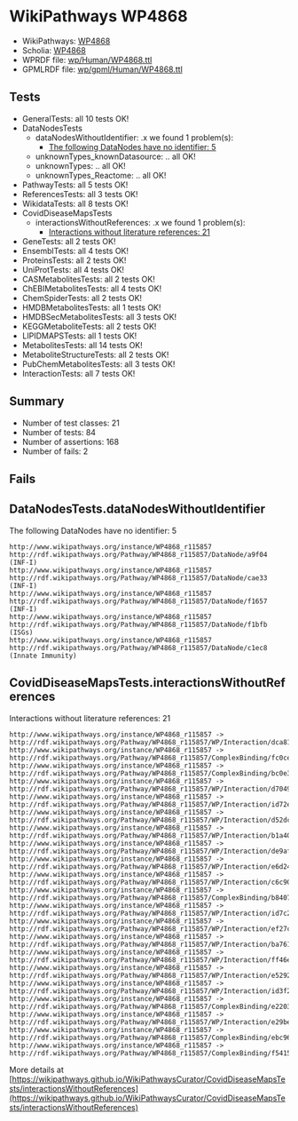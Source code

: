 # WikiPathways WP4868

* WikiPathways: [WP4868](https://identifiers.org/wikipathways:WP4868)
* Scholia: [WP4868](https://scholia.toolforge.org/wikipathways/WP4868)
* WPRDF file: [wp/Human/WP4868.ttl](../wp/Human/WP4868.ttl)
* GPMLRDF file: [wp/gpml/Human/WP4868.ttl](../wp/gpml/Human/WP4868.ttl)

## Tests
* GeneralTests: all 10 tests OK!
* DataNodesTests
    * dataNodesWithoutIdentifier: .x we found 1 problem(s):
        * [The following DataNodes have no identifier: 5](#d2d32fa4)
    * unknownTypes_knownDatasource: .. all OK!
    * unknownTypes: .. all OK!
    * unknownTypes_Reactome: .. all OK!
* PathwayTests: all 5 tests OK!
* ReferencesTests: all 3 tests OK!
* WikidataTests: all 8 tests OK!
* CovidDiseaseMapsTests
    * interactionsWithoutReferences: .x we found 1 problem(s):
        * [Interactions without literature references: 21](#9701cd01)
* GeneTests: all 2 tests OK!
* EnsemblTests: all 4 tests OK!
* ProteinsTests: all 2 tests OK!
* UniProtTests: all 4 tests OK!
* CASMetabolitesTests: all 2 tests OK!
* ChEBIMetabolitesTests: all 4 tests OK!
* ChemSpiderTests: all 2 tests OK!
* HMDBMetabolitesTests: all 1 tests OK!
* HMDBSecMetabolitesTests: all 3 tests OK!
* KEGGMetaboliteTests: all 2 tests OK!
* LIPIDMAPSTests: all 1 tests OK!
* MetabolitesTests: all 14 tests OK!
* MetaboliteStructureTests: all 2 tests OK!
* PubChemMetabolitesTests: all 3 tests OK!
* InteractionTests: all 7 tests OK!


## Summary

* Number of test classes: 21
* Number of tests: 84
* Number of assertions: 168
* Number of fails: 2

## Fails

<a name="d2d32fa4" />

## DataNodesTests.dataNodesWithoutIdentifier

The following DataNodes have no identifier: 5
```
http://www.wikipathways.org/instance/WP4868_r115857 http://rdf.wikipathways.org/Pathway/WP4868_r115857/DataNode/a9f04 (INF-I)
http://www.wikipathways.org/instance/WP4868_r115857 http://rdf.wikipathways.org/Pathway/WP4868_r115857/DataNode/cae33 (INF-I)
http://www.wikipathways.org/instance/WP4868_r115857 http://rdf.wikipathways.org/Pathway/WP4868_r115857/DataNode/f1657 (INF-I)
http://www.wikipathways.org/instance/WP4868_r115857 http://rdf.wikipathways.org/Pathway/WP4868_r115857/DataNode/f1bfb (ISGs)
http://www.wikipathways.org/instance/WP4868_r115857 http://rdf.wikipathways.org/Pathway/WP4868_r115857/DataNode/c1ec8 (Innate Immunity)
```

<a name="9701cd01" />

## CovidDiseaseMapsTests.interactionsWithoutReferences

Interactions without literature references: 21
```
http://www.wikipathways.org/instance/WP4868_r115857 -> http://rdf.wikipathways.org/Pathway/WP4868_r115857/WP/Interaction/dca81
http://www.wikipathways.org/instance/WP4868_r115857 -> http://rdf.wikipathways.org/Pathway/WP4868_r115857/ComplexBinding/fc0ce
http://www.wikipathways.org/instance/WP4868_r115857 -> http://rdf.wikipathways.org/Pathway/WP4868_r115857/ComplexBinding/bc0e3
http://www.wikipathways.org/instance/WP4868_r115857 -> http://rdf.wikipathways.org/Pathway/WP4868_r115857/WP/Interaction/d7049
http://www.wikipathways.org/instance/WP4868_r115857 -> http://rdf.wikipathways.org/Pathway/WP4868_r115857/WP/Interaction/id72e167d2
http://www.wikipathways.org/instance/WP4868_r115857 -> http://rdf.wikipathways.org/Pathway/WP4868_r115857/WP/Interaction/d52dc
http://www.wikipathways.org/instance/WP4868_r115857 -> http://rdf.wikipathways.org/Pathway/WP4868_r115857/WP/Interaction/b1a40
http://www.wikipathways.org/instance/WP4868_r115857 -> http://rdf.wikipathways.org/Pathway/WP4868_r115857/WP/Interaction/de9af
http://www.wikipathways.org/instance/WP4868_r115857 -> http://rdf.wikipathways.org/Pathway/WP4868_r115857/WP/Interaction/e6d24
http://www.wikipathways.org/instance/WP4868_r115857 -> http://rdf.wikipathways.org/Pathway/WP4868_r115857/WP/Interaction/c6c90
http://www.wikipathways.org/instance/WP4868_r115857 -> http://rdf.wikipathways.org/Pathway/WP4868_r115857/ComplexBinding/b8407
http://www.wikipathways.org/instance/WP4868_r115857 -> http://rdf.wikipathways.org/Pathway/WP4868_r115857/WP/Interaction/id7c297d34
http://www.wikipathways.org/instance/WP4868_r115857 -> http://rdf.wikipathways.org/Pathway/WP4868_r115857/WP/Interaction/ef27c
http://www.wikipathways.org/instance/WP4868_r115857 -> http://rdf.wikipathways.org/Pathway/WP4868_r115857/WP/Interaction/ba761
http://www.wikipathways.org/instance/WP4868_r115857 -> http://rdf.wikipathways.org/Pathway/WP4868_r115857/WP/Interaction/ff46e
http://www.wikipathways.org/instance/WP4868_r115857 -> http://rdf.wikipathways.org/Pathway/WP4868_r115857/WP/Interaction/e5292
http://www.wikipathways.org/instance/WP4868_r115857 -> http://rdf.wikipathways.org/Pathway/WP4868_r115857/WP/Interaction/id3f29720d
http://www.wikipathways.org/instance/WP4868_r115857 -> http://rdf.wikipathways.org/Pathway/WP4868_r115857/ComplexBinding/e2203
http://www.wikipathways.org/instance/WP4868_r115857 -> http://rdf.wikipathways.org/Pathway/WP4868_r115857/WP/Interaction/e29be
http://www.wikipathways.org/instance/WP4868_r115857 -> http://rdf.wikipathways.org/Pathway/WP4868_r115857/ComplexBinding/ebc96
http://www.wikipathways.org/instance/WP4868_r115857 -> http://rdf.wikipathways.org/Pathway/WP4868_r115857/ComplexBinding/f5415
```

More details at [https://wikipathways.github.io/WikiPathwaysCurator/CovidDiseaseMapsTests/interactionsWithoutReferences](https://wikipathways.github.io/WikiPathwaysCurator/CovidDiseaseMapsTests/interactionsWithoutReferences)

